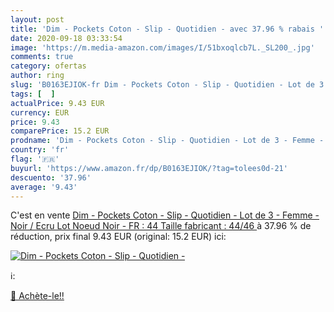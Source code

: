 ```yaml
---
layout: post
title: 'Dim - Pockets Coton - Slip - Quotidien - avec 37.96 % rabais '
date: 2020-09-18 03:33:54
image: 'https://m.media-amazon.com/images/I/51bxoqlcb7L._SL200_.jpg'
comments: true
category: ofertas
author: ring
slug: 'B0163EJIOK-fr Dim - Pockets Coton - Slip - Quotidien - Lot de 3 - Femme...'
tags: [  ]
actualPrice: 9.43 EUR
currency: EUR
price: 9.43
comparePrice: 15.2 EUR
prodname: 'Dim - Pockets Coton - Slip - Quotidien - Lot de 3 - Femme - Noir / Ecru  Lot Noeud Noir  - FR : 44  Taille fabricant : 44/46 '
country: 'fr'
flag: '🇫🇷'
buyurl: 'https://www.amazon.fr/dp/B0163EJIOK/?tag=tolees0d-21'
descuento: '37.96'
average: '9.43'
---
```


C'est en vente [Dim - Pockets Coton - Slip - Quotidien - Lot de 3 - Femme - Noir / Ecru  Lot Noeud Noir  - FR : 44  Taille fabricant : 44/46 ](https://www.amazon.fr/dp/B0163EJIOK/?tag=tolees0d-21)  à  37.96 % de réduction, prix final  9.43 EUR (original: 15.2 EUR) ici:

[![Dim - Pockets Coton - Slip - Quotidien -](https://m.media-amazon.com/images/I/51bxoqlcb7L._SL200_.jpg)](https://www.amazon.fr/dp/B0163EJIOK/?tag=tolees0d-21)

ℹ️:


[🛒 Achète-le!!](https://www.amazon.fr/dp/B0163EJIOK/?tag=tolees0d-21)

